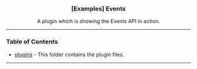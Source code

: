  <h3 align="center">[Examples] Events</h3>

  <p align="center">
    A plugin which is showing the Events API in action.
    <br/>
  </p>
</p>

---

### Table of Contents

- [plugins](./plugins) - This folder contains the plugin files.

---
